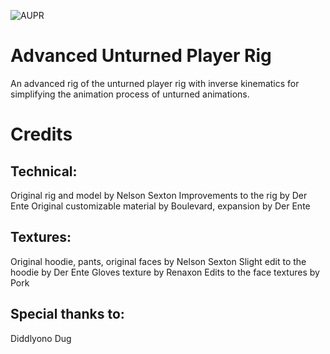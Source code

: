![AUPR](https://github.com/DerEnte/Advanced-Unturned-Player-Rig/assets/80266096/962c36ad-a7e3-4480-b289-6ed7884b6eed)

# Advanced Unturned Player Rig
An advanced rig of the unturned player rig with inverse kinematics for simplifying the animation process of unturned animations.

# Credits

Technical:
-----------------
Original rig and model by Nelson Sexton
Improvements to the rig by Der Ente
Original customizable material by Boulevard, expansion by Der Ente

Textures:
-----------------
Original hoodie, pants, original faces by Nelson Sexton
Slight edit to the hoodie by Der Ente
Gloves texture by Renaxon
Edits to the face textures by Pork

Special thanks to:
-----------------
Diddlyono
Dug
